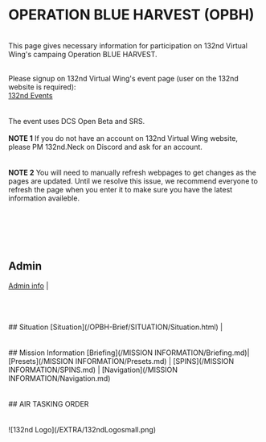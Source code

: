 # OPERATION BLUE HARVEST (OPBH)
<br>
This page gives necessary information for participation on 132nd Virtual Wing's campaing Operation BLUE HARVEST. <br>
<br>

Please signup on 132nd Virtual Wing's event page (user on the 132nd website is required): <br>
[132nd Events](http://www.132virtualwing.org/index.php/page/events)   <br>
<br>
<br>The event uses DCS Open Beta and SRS.
<br> 
<br>
**NOTE 1** If you do not have an account on 132nd Virtual Wing website, please PM 132nd.Neck on Discord and ask for an account. 
<br>
<br>
<br>
**NOTE 2** You will need to manually refresh webpages to get changes as the pages are updated. Until we resolve this issue, we recommend everyone to refresh the page when you enter it to make sure you have the latest information availeble.
<br>
<br>
<br>
<br>
<br>
<br>
## Admin
[Admin info](/OPBH-Brief/ADMIN/Admin.html) |



<br>
<br>
<br>
## Situation
[Situation](/OPBH-Brief/SITUATION/Situation.html) |



<br>
<br>
<br>
## Mission Information 
[Briefing](/MISSION INFORMATION/Briefing.md)| [Presets](/MISSION INFORMATION/Presets.md)  | [SPINS](/MISSION INFORMATION/SPINS.md) | [Navigation](/MISSION INFORMATION/Navigation.md)



<br>
<br>
<br>
## AIR TASKING ORDER






<br>
<br>
<br>
![132nd Logo](/EXTRA/132ndLogosmall.png)